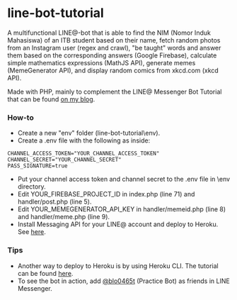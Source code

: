 # line-bot-tutorial

A multifunctional LINE@-bot that is able to find the NIM (Nomor Induk Mahasiswa) of an ITB student based on their name, fetch random photos from an Instagram user (regex and crawl), "be taught" words and answer them based on the corresponding answers (Google Firebase), calculate simple mathematics expressions (MathJS API), generate memes (MemeGenerator API), and display random comics from xkcd.com (xkcd API).

Made with PHP, mainly to complement the LINE@ Messenger Bot Tutorial that can be found [on my blog](https://blog.ashura.id/category/line/).

### How-to

* Create a new "env" folder (line-bot-tutorial\env).
* Create a .env file with the following as inside:
```
CHANNEL_ACCESS_TOKEN="YOUR_CHANNEL_ACCESS_TOKEN"
CHANNEL_SECRET="YOUR_CHANNEL_SECRET"
PASS_SIGNATURE=true
```
* Put your channel access token and channel secret to the .env file in \env directory.
* Edit YOUR_FIREBASE_PROJECT_ID in index.php (line 71) and handler/post.php (line 5).
* Edit YOUR_MEMEGENERATOR_API_KEY in handler/memeid.php (line 8) and handler/meme.php (line 9).
* Install Messaging API for your LINE@ account and deploy to Heroku. See [here](https://blog.ashura.id/membuat-line-messenger-bot-part-1/).

### Tips

* Another way to deploy to Heroku is by using Heroku CLI. The tutorial can be found [here](https://devcenter.heroku.com/articles/heroku-cli).
* To see the bot in action, add [@blo0465t](http://line.me/ti/p/~@blo0465t) (Practice Bot) as friends in LINE Messenger.
